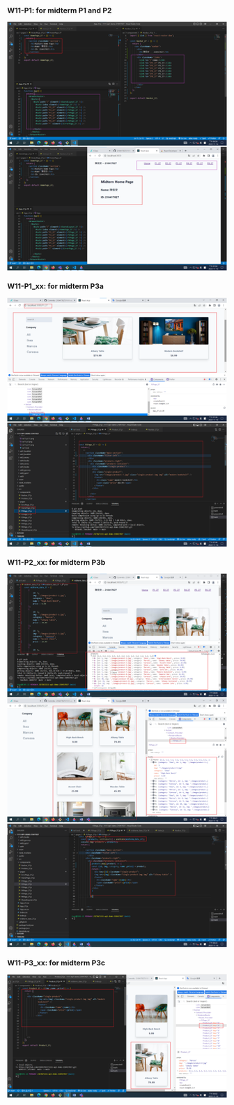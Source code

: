 ### W11-P1: for midterm P1 and P2

![](w11-p1.png)
![](w11-p1-1.png)

### W11-P1_xx: for midterm P3a

![](w11-p2-1.png)
![](w11-p2-2.png)

### W11-P2_xx: for midterm P3b



![](w11-p3.png)
![](w11-p3-1.png)
![](w11-p3-2.png)

### W11-P3_xx: for midterm P3c



![](w11-p3_27.png)